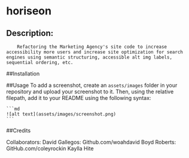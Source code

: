 # horiseon

## Description: 
        Refactoring the Marketing Agency's site code to increase accessibility more users and increase site optimization for search engines using semantic structuring, accessible alt img labels, sequential ordering, etc.
        
##Installation
    


##Usage
To add a screenshot, create an `assets/images` folder in your repository and upload your screenshot to it. Then, using the relative filepath, add it to your README using the following syntax:

    ```md
    ![alt text](assets/images/screenshot.png)
    ```
    
##Credits

Collaborators:
David Gallegos: Github.com/woahdavid
Boyd Roberts: GitHub.com/coleyrockin
Kaylla Hite 
